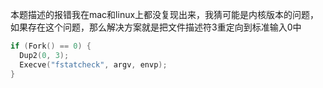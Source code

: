 本题描述的报错我在mac和linux上都没复现出来，我猜可能是内核版本的问题，如果存在这个问题，那么解决方案就是把文件描述符3重定向到标准输入0中
```c
if (Fork() == 0) {
  Dup2(0, 3);
  Execve("fstatcheck", argv, envp);
}
```